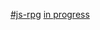 [#js-rpg](https://github.com/becodeorg/BXL-Swartz-4-27/tree/master/2.The-Hill/1.Javascript/rpg-project)
[in progress](https://mugurlu0.github.io/js-rpg/)
